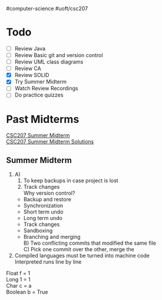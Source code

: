 #computer-science #uoft/csc207 

# Todo 
- [ ]  Review Java
- [ ] Review Basic git and version control
- [ ] Review UML class diagrams
- [ ] Review CA
- [x] Review SOLID
- [x] Try Summer Midterm
- [ ] Watch Review Recordings
- [ ] Do practice quizzes
# Past Midterms
[CSC207 Summer Midterm](CSC207%20Summer%20Midterm.pdf)  
[CSC207 Summer Midterm Solutions](CSC207%20Summer%20Midterm%20Solutions.pdf)

## Summer Midterm 
1. 
	A) 
	1. To keep backups in case project is lost
	2. Track changes  
	Why version control?
	- Backup and restore
	- Synchronization
	- Short term undo
	- Long term undo
	- Track changes
	- Sandboxing
	- Branching and merging  
	B) Two conflicting commits that modified the same file  
	C) Pick one commit over the other, merge the 
2. 
	Compiled languages must be turned into machine code  
	Interpreted runs line by line

Float f = 1  
Long 1 = 1  
Char c = a  
Boolean b = True